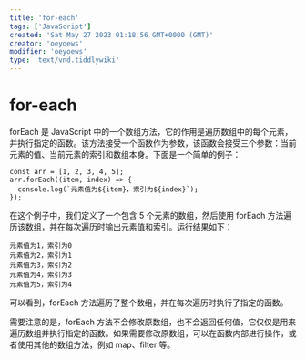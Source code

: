 ```yaml
---
title: 'for-each'
tags: ['JavaScript']
created: 'Sat May 27 2023 01:18:56 GMT+0000 (GMT)'
creator: 'oeyoews'
modifier: 'oeyoews'
type: 'text/vnd.tiddlywiki'
---
```


# for-each

forEach 是 JavaScript 中的一个数组方法，它的作用是遍历数组中的每个元素，并执行指定的函数。该方法接受一个函数作为参数，该函数会接受三个参数：当前元素的值、当前元素的索引和数组本身。下面是一个简单的例子：

```
const arr = [1, 2, 3, 4, 5];
arr.forEach((item, index) => {
  console.log(`元素值为${item}，索引为${index}`);
});
```

在这个例子中，我们定义了一个包含 5 个元素的数组，然后使用 forEach 方法遍历该数组，并在每次遍历时输出元素值和索引。运行结果如下：

```
元素值为1，索引为0
元素值为2，索引为1
元素值为3，索引为2
元素值为4，索引为3
元素值为5，索引为4
```

可以看到，forEach 方法遍历了整个数组，并在每次遍历时执行了指定的函数。

需要注意的是，forEach 方法不会修改原数组，也不会返回任何值，它仅仅是用来遍历数组并执行指定的函数。如果需要修改原数组，可以在函数内部进行操作，或者使用其他的数组方法，例如 map、filter 等。
